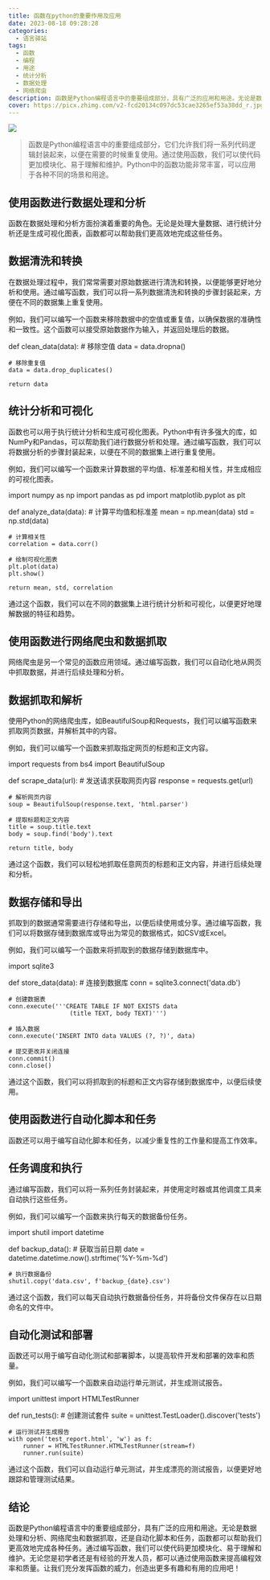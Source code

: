 ```yaml
---
title: 函数在python的重要作用及应用
date: 2023-08-18 09:28:28
categories:
  - 语言驿站
tags:
  - 函数
  - 编程
  - 用途
  - 统计分析
  - 数据处理
  - 网络爬虫
description: 函数是Python编程语言中的重要组成部分，具有广泛的应用和用途。无论是数据处理和分析、网络爬虫和数据抓取，还是自动化脚本和任务，函数都可以帮助我们更高效地完成各种任务。
cover: https://picx.zhimg.com/v2-fcd20134c097dc53cae3265ef53a38dd_r.jpg?source=172ae18b
---
```


![](https://cdn.jsdelivr.net/gh/PirlosM/image@main/20230818124853.png)
> 函数是Python编程语言中的重要组成部分，它们允许我们将一系列代码逻辑封装起来，以便在需要的时候重复使用。通过使用函数，我们可以使代码更加模块化、易于理解和维护。Python中的函数功能非常丰富，可以应用于各种不同的场景和用途。

## 使用函数进行数据处理和分析

函数在数据处理和分析方面扮演着重要的角色。无论是处理大量数据、进行统计分析还是生成可视化图表，函数都可以帮助我们更高效地完成这些任务。


## 数据清洗和转换

在数据处理过程中，我们常常需要对原始数据进行清洗和转换，以便能够更好地分析和使用。通过编写函数，我们可以将一系列数据清洗和转换的步骤封装起来，方便在不同的数据集上重复使用。


例如，我们可以编写一个函数来移除数据中的空值或重复值，以确保数据的准确性和一致性。这个函数可以接受原始数据作为输入，并返回处理后的数据。


def clean_data(data):
    # 移除空值
    data = data.dropna()
    
    # 移除重复值
    data = data.drop_duplicates()
    
    return data

## 统计分析和可视化

函数也可以用于执行统计分析和生成可视化图表。Python中有许多强大的库，如NumPy和Pandas，可以帮助我们进行数据分析和处理。通过编写函数，我们可以将数据分析的步骤封装起来，以便在不同的数据集上进行重复使用。


例如，我们可以编写一个函数来计算数据的平均值、标准差和相关性，并生成相应的可视化图表。


import numpy as np
import pandas as pd
import matplotlib.pyplot as plt

def analyze_data(data):
    # 计算平均值和标准差
    mean = np.mean(data)
    std = np.std(data)
    
    # 计算相关性
    correlation = data.corr()
    
    # 绘制可视化图表
    plt.plot(data)
    plt.show()
    
    return mean, std, correlation

通过这个函数，我们可以在不同的数据集上进行统计分析和可视化，以便更好地理解数据的特征和趋势。


## 使用函数进行网络爬虫和数据抓取

网络爬虫是另一个常见的函数应用领域。通过编写函数，我们可以自动化地从网页中抓取数据，并进行后续处理和分析。


## 数据抓取和解析

使用Python的网络爬虫库，如BeautifulSoup和Requests，我们可以编写函数来抓取网页数据，并解析其中的内容。


例如，我们可以编写一个函数来抓取指定网页的标题和正文内容。


import requests
from bs4 import BeautifulSoup

def scrape_data(url):
    # 发送请求获取网页内容
    response = requests.get(url)
    
    # 解析网页内容
    soup = BeautifulSoup(response.text, 'html.parser')
    
    # 提取标题和正文内容
    title = soup.title.text
    body = soup.find('body').text
    
    return title, body

通过这个函数，我们可以轻松地抓取任意网页的标题和正文内容，并进行后续处理和分析。


## 数据存储和导出

抓取到的数据通常需要进行存储和导出，以便后续使用或分享。通过编写函数，我们可以将数据存储到数据库或导出为常见的数据格式，如CSV或Excel。


例如，我们可以编写一个函数来将抓取到的数据存储到数据库中。


import sqlite3

def store_data(data):
    # 连接到数据库
    conn = sqlite3.connect('data.db')
    
    # 创建数据表
    conn.execute('''CREATE TABLE IF NOT EXISTS data
                     (title TEXT, body TEXT)''')
    
    # 插入数据
    conn.execute('INSERT INTO data VALUES (?, ?)', data)
    
    # 提交更改并关闭连接
    conn.commit()
    conn.close()

通过这个函数，我们可以将抓取到的标题和正文内容存储到数据库中，以便后续使用。


## 使用函数进行自动化脚本和任务

函数还可以用于编写自动化脚本和任务，以减少重复性的工作量和提高工作效率。


## 任务调度和执行

通过编写函数，我们可以将一系列任务封装起来，并使用定时器或其他调度工具来自动执行这些任务。


例如，我们可以编写一个函数来执行每天的数据备份任务。


import shutil
import datetime

def backup_data():
    # 获取当前日期
    date = datetime.datetime.now().strftime('%Y-%m-%d')
    
    # 执行数据备份
    shutil.copy('data.csv', f'backup_{date}.csv')

通过这个函数，我们可以每天自动执行数据备份任务，并将备份文件保存在以日期命名的文件中。


## 自动化测试和部署

函数还可以用于编写自动化测试和部署脚本，以提高软件开发和部署的效率和质量。


例如，我们可以编写一个函数来自动运行单元测试，并生成测试报告。


import unittest
import HTMLTestRunner

def run_tests():
    # 创建测试套件
    suite = unittest.TestLoader().discover('tests')
    
    # 运行测试并生成报告
    with open('test_report.html', 'w') as f:
        runner = HTMLTestRunner.HTMLTestRunner(stream=f)
        runner.run(suite)

通过这个函数，我们可以自动运行单元测试，并生成漂亮的测试报告，以便更好地跟踪和管理测试结果。


## 结论

函数是Python编程语言中的重要组成部分，具有广泛的应用和用途。无论是数据处理和分析、网络爬虫和数据抓取，还是自动化脚本和任务，函数都可以帮助我们更高效地完成各种任务。通过编写函数，我们可以使代码更加模块化、易于理解和维护。无论您是初学者还是有经验的开发人员，都可以通过使用函数来提高编程效率和质量。让我们充分发挥函数的威力，创造出更多有趣和有用的应用吧！